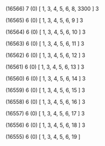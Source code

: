 (16566) 7 (0) [ 1, 3, 4, 5, 6, 8, 3300 ] 3 


(16565) 6 (0) [ 1, 3, 4, 5, 6, 9 ] 3 


(16564) 6 (0) [ 1, 3, 4, 5, 6, 10 ] 3 


(16563) 6 (0) [ 1, 3, 4, 5, 6, 11 ] 3 


(16562) 6 (0) [ 1, 3, 4, 5, 6, 12 ] 3 


(16561) 6 (0) [ 1, 3, 4, 5, 6, 13 ] 3 


(16560) 6 (0) [ 1, 3, 4, 5, 6, 14 ] 3 


(16559) 6 (0) [ 1, 3, 4, 5, 6, 15 ] 3 


(16558) 6 (0) [ 1, 3, 4, 5, 6, 16 ] 3 


(16557) 6 (0) [ 1, 3, 4, 5, 6, 17 ] 3 


(16556) 6 (0) [ 1, 3, 4, 5, 6, 18 ] 3 


(16555) 6 (0) [ 1, 3, 4, 5, 6, 19 ]  


